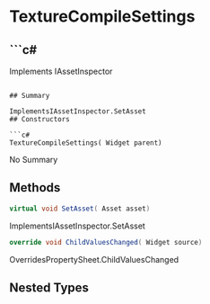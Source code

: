 # TextureCompileSettings

## ```c#
Implements IAssetInspector
```

## Summary

ImplementsIAssetInspector.SetAsset
## Constructors

```c#
TextureCompileSettings( Widget parent) 
```
No Summary
## Methods

```c#
virtual void SetAsset( Asset asset) 
```
ImplementsIAssetInspector.SetAsset
```c#
override void ChildValuesChanged( Widget source) 
```
OverridesPropertySheet.ChildValuesChanged
## Nested Types


